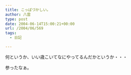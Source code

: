 ```yaml
---
title: こっぱづかしい。
author: 八雲
type: post
date: 2004-06-14T15:00:21+00:00
url: /2004/06/569
tags:
  - 日記

---
```

何というか、いい歳こいてなにやってるんだかというか・・・
  
参ったなぁ。
